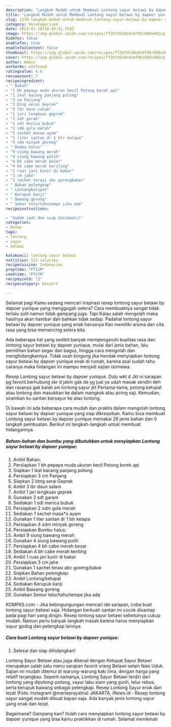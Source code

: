 ```yaml
---
description: "Langkah Mudah untuk Membuat Lontong sayur betawi by dapoer yunique yang Bikin Ngiler, Buat Buka Puasa}"
title: "Langkah Mudah untuk Membuat Lontong sayur betawi by dapoer yunique yang Bikin Ngiler, Buat Buka Puasa}"
slug: 1270-langkah-mudah-untuk-membuat-lontong-sayur-betawi-by-dapoer-yunique-yang-bikin-ngiler-buat-buka-puasa
category: Uncategorized
date: 2023-01-16T18:45:41.558Z
image: https://img-global.cpcdn.com/recipes/f72bfd528e4cbf98/680x482cq70/lontong-sayur-betawi-by-dapoer-yunique-foto-resep-utama.jpg
hideToc: false
enableToc: true
enableTocContent: false
thumbnail: https://img-global.cpcdn.com/recipes/f72bfd528e4cbf98/680x482cq70/lontong-sayur-betawi-by-dapoer-yunique-foto-resep-utama.jpg
cover: https://img-global.cpcdn.com/recipes/f72bfd528e4cbf98/680x482cq70/lontong-sayur-betawi-by-dapoer-yunique-foto-resep-utama.jpg
author: Admin
authorAv: notfound
ratingvalue: 4.6
reviewcount: 7
recipeingredient:
- " Bahan"
- "1 bh pepaya muda ukuran kecil Potong korek api"
- "1 ikat kacang panjang potong"
- "3 cm Panjang"
- "2 btng serai Geprek"
- "3 lbr daun salam"
- "1 jari lengkuas geprek"
- "2 sdt garam"
- "1 sdt merica bubuk"
- "2 sdm gula merah"
- "1 sachet masao ayam"
- "1 liter santan dr 1 btr kelapa"
- "4 sdm minyak goreng"
- " Bumbu halus"
- "9 siung bawang merah"
- "4 siung bawang putih"
- "4 bh cabe merah besar"
- "4 bh cabe merah keriting"
- "1 ruas jari kunir di bakar"
- "3 cm jahe"
- "1 sachet terasi abc gorengbakar"
- " Bahan pelengkap"
- " Lontongketupat"
- " Kerupuk kanji"
- " Bawang goreng"
- " Semur telurtahutempe jika ada"
recipeinstructions:

- "Sudah jadi dan siap dinikmati!"
categories:
- Resep
tags:
- lontong
- sayur
- betawi

katakunci: lontong sayur betawi 
nutrition: 113 calories
recipecuisine: Indonesian
preptime: "PT21M"
cooktime: "PT37M"
recipeyield: "2"
recipecategory: Dessert

---
```



Selamat pagi Kamu sedang mencari inspirasi resep lontong sayur betawi by dapoer yunique yang menggugah selera? Cara membuatnya sangat tidak terlalu sulit namun tidak gampang juga. Tapi Kalau salah mengolah maka hasilnya akan hambar dan bahkan tidak sedap. Padahal lontong sayur betawi by dapoer yunique yang enak harusnya Kan memiliki aroma dan cita rasa yang bisa memancing selera kita.


Ada beberapa hal yang sedikit banyak mempengaruhi kualitas rasa dari lontong sayur betawi by dapoer yunique, mulai dari jenis bahan, lalu pemilihan bahan segar dan bagus, hingga cara mengolah dan menghidangkannya. Tidak usah bingung jika hendak menyiapkan lontong sayur betawi by dapoer yunique enak di rumah, karena asal sudah tahu caranya maka hidangan ini mampu menjadi sajian istimewa.

Resep Lontong sayur betawi by dapoer yunique. Dulu wkt d Jkt ni sarapan pg favorit.berhubung skr d jatim gak da yg jual ya udah masak sendiri deh dan rasanya gak kalah sm lontong sayur jkt Pertama-tama, potong ketupat atau lontong dan masukkan ke dalam mangkok atau piring saji. Kemudian, siramkan ku santan bersayur ke atas lontong.


Di bawah ini ada beberapa cara mudah dan praktis dalam mengolah lontong sayur betawi by dapoer yunique yang siap dikreasikan. Kamu bisa membuat Lontong sayur betawi by dapoer yunique memakai 26 jenis bahan dan 0 langkah pembuatan. Berikut ini langkah-langkah untuk membuat hidangannya.

<!--inarticleads1-->

##### Bahan-bahan dan bumbu yang dibutuhkan untuk menyiapkan Lontong sayur betawi by dapoer yunique:

1. Ambil  Bahan:
1. Persiapkan 1 bh pepaya muda ukuran kecil Potong korek api
1. Siapkan 1 ikat kacang panjang potong
1. Persiapkan 3 cm Panjang
1. Siapkan 2 btng serai Geprek
1. Ambil 3 lbr daun salam
1. Ambil 1 jari lengkuas geprek
1. Gunakan 2 sdt garam
1. Sediakan 1 sdt merica bubuk
1. Persiapkan 2 sdm gula merah
1. Sediakan 1 sachet masa*o ayam
1. Gunakan 1 liter santan dr 1 btr kelapa
1. Persiapkan 4 sdm minyak goreng
1. Persiapkan  Bumbu halus:
1. Ambil 9 siung bawang merah
1. Gunakan 4 siung bawang putih
1. Persiapkan 4 bh cabe merah besar
1. Sediakan 4 bh cabe merah keriting
1. Ambil 1 ruas jari kunir di bakar
1. Persiapkan 3 cm jahe
1. Gunakan 1 sachet terasi abc goreng/bakar
1. Siapkan  Bahan pelengkap:
1. Ambil  Lontong/ketupat
1. Sediakan  Kerupuk kanji
1. Ambil  Bawang goreng
1. Gunakan  Semur telur/tahu/tempe jika ada


KOMPAS.com - Jika kebingungungan mencari ide sarapan, coba buat lontong sayur betawi saja. Hidangan berkuah santan ini cocok disantap pada pagi hari yang dingin. Resep lontong sayur betawi sebetulnya cukup mudah. Namun perlu banyak langkah masak karena harus menyiapkan sayur godog dan pelengkap lainnya. 

<!--inarticleads2-->

##### Cara buat Lontong sayur betawi by dapoer yunique:


1. Selesai dan siap dihidangkan!

Lontong Sayur Betawi atau juga dikenal dengan Ketupat Sayur Betawi merupakan salah satu menu sarapan favorit orang Betawi selain Nasi Uduk. Sajian ini mudah ditemui di warung-warung kaki lima, dengan harga yang relatif terjangkau. Seperti namanya, Lontong Sayur Betawi terdiri dari lontong yang dipotong-potong, sayur labu siam yang gurih, telur rebus, serta kerupuk bawang sebagai pelengkap. Resep Lontong Sayur enak dan lezat (Foto: Instagram @merieprayatna) JAKARTA, iNews.id - Resep lontong sayur sangat mudah dibuat kapan saja. Ada banyak jenis lontong sayur yang enak dan lezat. 

Bagaimana? Gampang kan? Itulah cara menyiapkan lontong sayur betawi by dapoer yunique yang bisa kamu praktikkan di rumah. Selamat menikmati
